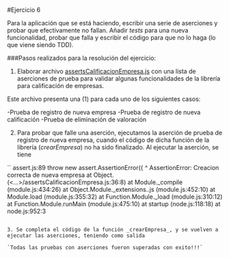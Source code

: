 #Ejercicio 6

Para la aplicación que se está haciendo, escribir una serie de aserciones y probar que efectivamente no fallan. Añadir _tests_ para una nueva funcionalidad, probar que falla y escribir el código para que no lo haga (lo que viene siendo TDD).

###Pasos realizados para la resolución del ejercicio:

1. Elaborar archivo [assertsCalificacionEmpresa.js](https://github.com/jfrancisco4490/calificacionEmpresa/blob/master/src/assertsCalificacionEmpresa.js) con una lista de aserciones de prueba para validar algunas funcionalidades de la librería para calificación de empresas.

 Este archivo presenta una (1) para cada uno de los siguientes casos:
 
  -Prueba de registro de nueva empresa
  -Prueba de registro de nueva calificación
  -Prueba de eliminación de valoración
 
2. Para probar que falle una aserción, ejecutamos la aserción de prueba de registro de nueva empresa, cuando el código de dicha función de la librería (_crearEmpresa_) no ha sido finalizado. Al ejecutar la aserción, se tiene

``
assert.js:89
  throw new assert.AssertionError({
  ^
AssertionError: Creacion correcta de nueva empresa
    at Object.<anonymous> (<...>/assertsCalificacionEmpresa.js:36:8)
    at Module._compile (module.js:434:26)
    at Object.Module._extensions..js (module.js:452:10)
    at Module.load (module.js:355:32)
    at Function.Module._load (module.js:310:12)
    at Function.Module.runMain (module.js:475:10)
    at startup (node.js:118:18)
    at node.js:952:3
```

3. Se completa el código de la función _crearEmpresa_, y se vuelven a ejecutar las aserciones, teniendo como salida

`Todas las pruebas con aserciones fueron superadas con exito!!!`


